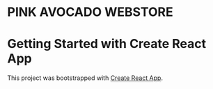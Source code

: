 # PINK AVOCADO WEBSTORE
# Getting Started with Create React App

This project was bootstrapped with [Create React App](https://github.com/facebook/create-react-app).
